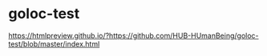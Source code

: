 # goloc-test

https://htmlpreview.github.io/?https://github.com/HUB-HUmanBeing/goloc-test/blob/master/index.html
